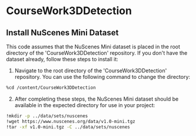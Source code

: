 # CourseWork3DDetection


## Install NuScenes Mini Dataset

This code assumes that the NuScenes Mini dataset is placed in the root directory of the 'CourseWork3DDetection' repository. If you don't have the dataset already, follow these steps to install it:

1. Navigate to the root directory of the 'CourseWork3DDetection' repository. You can use the following command to change the directory:

```bash
%cd /content/CourseWork3DDetection
```

2. After completing these steps, the NuScenes Mini dataset should be available in the expected directory for use in your project:

``` bash
!mkdir -p ../data/sets/nuscenes 
!wget https://www.nuscenes.org/data/v1.0-mini.tgz  
!tar -xf v1.0-mini.tgz -C ../data/sets/nuscenes  
```

